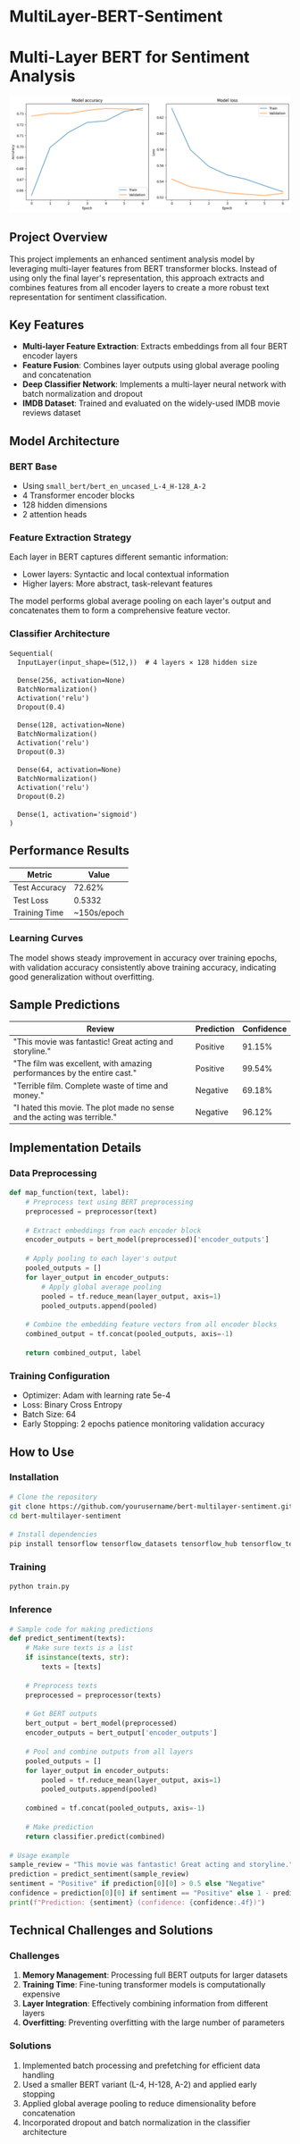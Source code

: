 # MultiLayer-BERT-Sentiment
# Multi-Layer BERT for Sentiment Analysis

![Model Performance](https://github.com/HwanNorm/MultiLayer-BERT-Sentiment/blob/main/images/model_accuracy_and_loss.png)

## Project Overview
This project implements an enhanced sentiment analysis model by leveraging multi-layer features from BERT transformer blocks. Instead of using only the final layer's representation, this approach extracts and combines features from all encoder layers to create a more robust text representation for sentiment classification.

## Key Features
- **Multi-layer Feature Extraction**: Extracts embeddings from all four BERT encoder layers
- **Feature Fusion**: Combines layer outputs using global average pooling and concatenation
- **Deep Classifier Network**: Implements a multi-layer neural network with batch normalization and dropout
- **IMDB Dataset**: Trained and evaluated on the widely-used IMDB movie reviews dataset

## Model Architecture

### BERT Base
- Using `small_bert/bert_en_uncased_L-4_H-128_A-2`
- 4 Transformer encoder blocks
- 128 hidden dimensions
- 2 attention heads

### Feature Extraction Strategy
Each layer in BERT captures different semantic information:
- Lower layers: Syntactic and local contextual information
- Higher layers: More abstract, task-relevant features

The model performs global average pooling on each layer's output and concatenates them to form a comprehensive feature vector.

### Classifier Architecture
```
Sequential(
  InputLayer(input_shape=(512,))  # 4 layers × 128 hidden size
  
  Dense(256, activation=None)
  BatchNormalization()
  Activation('relu')
  Dropout(0.4)
  
  Dense(128, activation=None)
  BatchNormalization()
  Activation('relu')
  Dropout(0.3)
  
  Dense(64, activation=None)
  BatchNormalization()
  Activation('relu')
  Dropout(0.2)
  
  Dense(1, activation='sigmoid')
)
```

## Performance Results

| Metric | Value |
|--------|-------|
| Test Accuracy | 72.62% |
| Test Loss | 0.5332 |
| Training Time | ~150s/epoch |

### Learning Curves
The model shows steady improvement in accuracy over training epochs, with validation accuracy consistently above training accuracy, indicating good generalization without overfitting.

## Sample Predictions

| Review | Prediction | Confidence |
|--------|------------|------------|
| "This movie was fantastic! Great acting and storyline." | Positive | 91.15% |
| "The film was excellent, with amazing performances by the entire cast." | Positive | 99.54% |
| "Terrible film. Complete waste of time and money." | Negative | 69.18% |
| "I hated this movie. The plot made no sense and the acting was terrible." | Negative | 96.12% |

## Implementation Details

### Data Preprocessing
```python
def map_function(text, label):
    # Preprocess text using BERT preprocessing
    preprocessed = preprocessor(text)

    # Extract embeddings from each encoder block
    encoder_outputs = bert_model(preprocessed)['encoder_outputs']

    # Apply pooling to each layer's output
    pooled_outputs = []
    for layer_output in encoder_outputs:
        # Apply global average pooling
        pooled = tf.reduce_mean(layer_output, axis=1)
        pooled_outputs.append(pooled)

    # Combine the embedding feature vectors from all encoder blocks
    combined_output = tf.concat(pooled_outputs, axis=-1)

    return combined_output, label
```

### Training Configuration
- Optimizer: Adam with learning rate 5e-4
- Loss: Binary Cross Entropy
- Batch Size: 64
- Early Stopping: 2 epochs patience monitoring validation accuracy

## How to Use

### Installation
```bash
# Clone the repository
git clone https://github.com/yourusername/bert-multilayer-sentiment.git
cd bert-multilayer-sentiment

# Install dependencies
pip install tensorflow tensorflow_datasets tensorflow_hub tensorflow_text matplotlib
```

### Training
```bash
python train.py
```

### Inference
```python
# Sample code for making predictions
def predict_sentiment(texts):
    # Make sure texts is a list
    if isinstance(texts, str):
        texts = [texts]

    # Preprocess texts
    preprocessed = preprocessor(texts)

    # Get BERT outputs
    bert_output = bert_model(preprocessed)
    encoder_outputs = bert_output['encoder_outputs']

    # Pool and combine outputs from all layers
    pooled_outputs = []
    for layer_output in encoder_outputs:
        pooled = tf.reduce_mean(layer_output, axis=1)
        pooled_outputs.append(pooled)

    combined = tf.concat(pooled_outputs, axis=-1)

    # Make prediction
    return classifier.predict(combined)

# Usage example
sample_review = "This movie was fantastic! Great acting and storyline."
prediction = predict_sentiment(sample_review)
sentiment = "Positive" if prediction[0][0] > 0.5 else "Negative"
confidence = prediction[0][0] if sentiment == "Positive" else 1 - prediction[0][0]
print(f"Prediction: {sentiment} (confidence: {confidence:.4f})")
```

## Technical Challenges and Solutions

### Challenges
1. **Memory Management**: Processing full BERT outputs for larger datasets
2. **Training Time**: Fine-tuning transformer models is computationally expensive
3. **Layer Integration**: Effectively combining information from different layers
4. **Overfitting**: Preventing overfitting with the large number of parameters

### Solutions
1. Implemented batch processing and prefetching for efficient data handling
2. Used a smaller BERT variant (L-4, H-128, A-2) and applied early stopping
3. Applied global average pooling to reduce dimensionality before concatenation
4. Incorporated dropout and batch normalization in the classifier architecture
